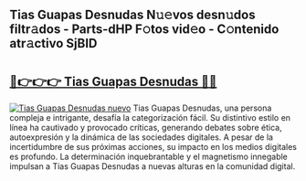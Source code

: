 ## Tias Guapas Desnudas N𝚞𝚎vos desn𝚞dos filtr𝚊dos - Parts-dHP F𝚘tos vid𝚎o - C𝚘ntenido atr𝚊ctivo SjBID

# <h2><a href="http://mb5pz4.tromn.icu/?c=Tias+Guapas+Desnudas">🔗👉👉👉 Tias Guapas Desnudas 🔗🔗</a></h2>

[![Tias Guapas Desnudas nuevo](https://i.imgur.com/pEAQMta.gif)](http://mb5pz4.tromn.icu/?c=Tias+Guapas+Desnudas)
Tias Guapas Desnudas, una persona compleja e intrigante, desafía la categorización fácil. Su distintivo estilo en línea ha cautivado y provocado críticas, generando debates sobre ética, autoexpresión y la dinámica de las sociedades digitales. A pesar de la incertidumbre de sus próximas acciones, su impacto en los medios digitales es profundo. La determinación inquebrantable y el magnetismo innegable impulsan a Tias Guapas Desnudas a nuevas alturas en la comunidad digital.
